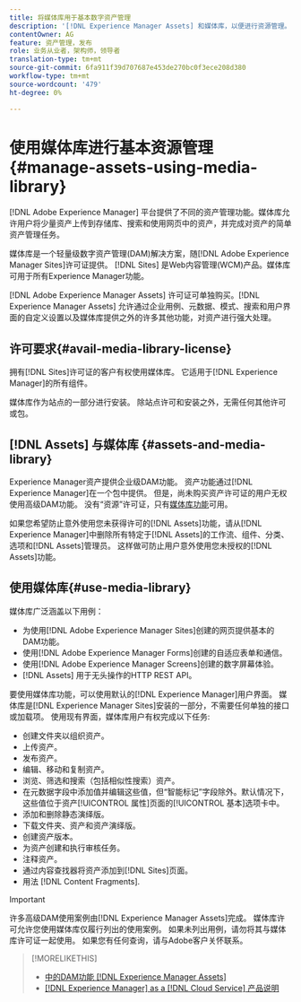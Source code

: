 ```yaml
---
title: 将媒体库用于基本数字资产管理
description: '[!DNL Experience Manager Assets] 和媒体库，以便进行资源管理。'
contentOwner: AG
feature: 资产管理，发布
role: 业务从业者，架构师，领导者
translation-type: tm+mt
source-git-commit: 6fa911f39d707687e453de270bc0f3ece208d380
workflow-type: tm+mt
source-wordcount: '479'
ht-degree: 0%

---
```



<!--

Define Media Lib
Define req for it
Define use cases
Define what is not included

-->

# 使用媒体库进行基本资源管理{#manage-assets-using-media-library}

[!DNL Adobe Experience Manager] 平台提供了不同的资产管理功能。媒体库允许用户将少量资产上传到存储库、搜索和使用网页中的资产，并完成对资产的简单资产管理任务。

媒体库是一个轻量级数字资产管理(DAM)解决方案，随[!DNL Adobe Experience Manager Sites]许可证提供。 [!DNL Sites] 是Web内容管理(WCM)产品。媒体库可用于所有Experience Manager功能。

[!DNL Adobe Experience Manager Assets] 许可证可单独购买。[!DNL Experience Manager Assets] 允许通过企业用例、元数据、模式、搜索和用户界面的自定义设置以及媒体库提供之外的许多其他功能，对资产进行强大处理。

## 许可要求{#avail-media-library-license}

拥有[!DNL Sites]许可证的客户有权使用媒体库。 它适用于[!DNL Experience Manager]的所有组件。

媒体库作为站点的一部分进行安装。 除站点许可和安装之外，无需任何其他许可或包。

## [!DNL Assets] 与媒体库  {#assets-and-media-library}

Experience Manager资产提供企业级DAM功能。 资产功能通过[!DNL Experience Manager]在一个包中提供。 但是，尚未购买资产许可证的用户无权使用高级DAM功能。 没有“资源”许可证，只有[媒体库功能](#use-media-library)可用。

如果您希望防止意外使用您未获得许可的[!DNL Assets]功能，请从[!DNL Experience Manager]中删除所有特定于[!DNL Assets]的工作流、组件、分类、选项和[!DNL Assets]管理员。 这样做可防止用户意外使用您未授权的[!DNL Assets]功能。

## 使用媒体库{#use-media-library}

媒体库广泛涵盖以下用例：

* 为使用[!DNL Adobe Experience Manager Sites]创建的网页提供基本的DAM功能。
* 使用[!DNL Adobe Experience Manager Forms]创建的自适应表单和通信。
* 使用[!DNL Adobe Experience Manager Screens]创建的数字屏幕体验。
* [!DNL Assets] 用于无头操作的HTTP REST API。

<!-- TBD: Remove this after confirmation. May need to merge this list with the list provided by PMs.

* Basic metadata properties
* Tag management
* Version control
* Static renditions
* Projects, tasks, workflow authoring
* Activity stream (timeline)
* Query Builder (API)
* Marketing Cloud integration
* User interface customization and extension
* Comments and annotation
-->

要使用媒体库功能，可以使用默认的[!DNL Experience Manager]用户界面。 媒体库是[!DNL Experience Manager Sites]安装的一部分，不需要任何单独的接口或加载项。 使用现有界面，媒体库用户有权完成以下任务:

* 创建文件夹以组织资产。
* 上传资产。
* 发布资产。
* 编辑、移动和复制资产。
* 浏览、筛选和搜索（包括相似性搜索）资产。
* 在元数据字段中添加值并编辑这些值，但“智能标记”字段除外。默认情况下，这些值位于资产[!UICONTROL 属性]页面的[!UICONTROL 基本]选项卡中。
* 添加和删除静态演绎版。
* 下载文件夹、资产和资产演绎版。
* 创建资产版本。
* 为资产创建和执行审核任务。
* 注释资产。
* 通过内容查找器将资产添加到[!DNL Sites]页面。
* 用法 [!DNL Content Fragments].

<!-- TBD: Define exactly which basic Assets workflow are available for use with Media Library?
-->

>[!IMPORTANT]
>
>许多高级DAM使用案例由[!DNL Experience Manager Assets]完成。 媒体库许可允许您使用媒体库仅履行列出的使用案例。 如果未列出用例，请勿将其与媒体库许可证一起使用。 如果您有任何查询，请与Adobe客户关怀联系。

<!-- TBD: Add a CTA - how to contact Adobe for queries. -->

>[!MORELIKETHIS]
>
>* [中的DAM功能 [!DNL Experience Manager Assets]](https://experienceleague.adobe.com/docs/experience-manager-cloud-service/assets/home.html)
>* [[!DNL Experience Manager] as a [!DNL Cloud Service] 产品说明](https://helpx.adobe.com/legal/product-descriptions/adobe-experience-manager-cloud-service.html)

